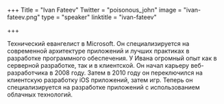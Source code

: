 +++
Title = "Ivan Fateev"
Twitter = "poisonous_john"
image = "ivan-fateev.png"
type = "speaker"
linktitle = "ivan-fateev"

+++

Технический евангелист в Microsoft. Он специализируется на современной архитектуре приложений и лучших практиках в разработке программного обеспечения. У Ивана огромный опыт как в серверной разработке, так и в клиентской. Он начал карьеру веб-разработчика в 2008 году. Затем в 2010 году он переключился на клиентскую разработку iOS приложений, затем игр. Теперь он специализируется на разработке приложений с использованием облачных технологий.
